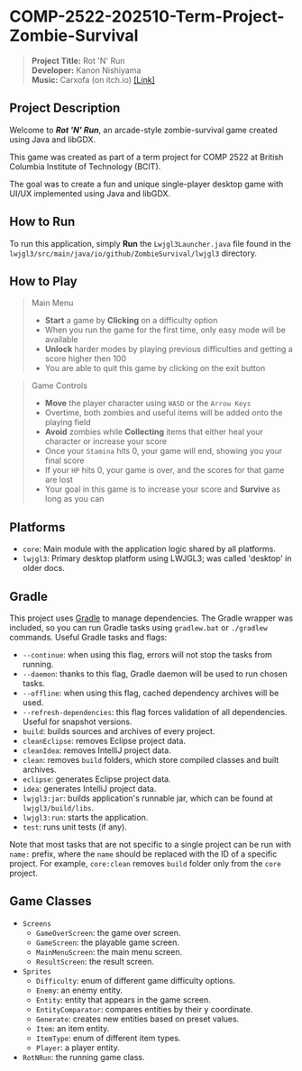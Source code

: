 # COMP-2522-202510-Term-Project-Zombie-Survival
> **Project Title:** Rot 'N' Run   
> **Developer:** Kanon Nishiyama  
> **Music:** Carxofa (on itch.io) [[Link]](https://carxofamusic.itch.io/dark-and-dystopian-music-pack-lite)

## Project Description

Welcome to **_Rot 'N' Run_**, an arcade-style zombie-survival game created using 
Java and libGDX.  

This game was created as part of a term project for COMP 2522 at British Columbia 
Institute of Technology (BCIT).

The goal was to create a fun and unique single-player desktop game with UI/UX implemented 
using Java and libGDX.

## How to Run

To run this application, simply **Run** the `Lwjgl3Launcher.java` file
found in the `lwjgl3/src/main/java/io/github/ZombieSurvival/lwjgl3` directory.

## How to Play  

> Main Menu
> - **Start** a game by **Clicking** on a difficulty option
> - When you run the game for the first time, only easy mode will be available
> - **Unlock** harder modes by playing previous difficulties and getting a score higher then 100
> - You are able to quit this game by clicking on the exit button

> Game Controls
> - **Move** the player character using `WASD` or the `Arrow Keys`
> - Overtime, both zombies and useful items will be added onto the playing field
> - **Avoid** zombies while **Collecting** items that either heal your character or increase your score
> - Once your `Stamina` hits 0, your game will end, showing you your final score
> - If your `HP` hits 0, your game is over, and the scores for that game are lost
> - Your goal in this game is to increase your score and **Survive** as long as you can


## Platforms

- `core`: Main module with the application logic shared by all platforms.
- `lwjgl3`: Primary desktop platform using LWJGL3; was called 'desktop' in older docs.

## Gradle

This project uses [Gradle](https://gradle.org/) to manage dependencies.
The Gradle wrapper was included, so you can run Gradle tasks using `gradlew.bat` or `./gradlew` commands.
Useful Gradle tasks and flags:

- `--continue`: when using this flag, errors will not stop the tasks from running.
- `--daemon`: thanks to this flag, Gradle daemon will be used to run chosen tasks.
- `--offline`: when using this flag, cached dependency archives will be used.
- `--refresh-dependencies`: this flag forces validation of all dependencies. Useful for snapshot versions.
- `build`: builds sources and archives of every project.
- `cleanEclipse`: removes Eclipse project data.
- `cleanIdea`: removes IntelliJ project data.
- `clean`: removes `build` folders, which store compiled classes and built archives.
- `eclipse`: generates Eclipse project data.
- `idea`: generates IntelliJ project data.
- `lwjgl3:jar`: builds application's runnable jar, which can be found at `lwjgl3/build/libs`.
- `lwjgl3:run`: starts the application.
- `test`: runs unit tests (if any).

Note that most tasks that are not specific to a single project can be run with `name:` prefix, where the `name` should be replaced with the ID of a specific project.
For example, `core:clean` removes `build` folder only from the `core` project.

## Game Classes

- `Screens`
  - `GameOverScreen`: the game over screen.
  - `GameScreen`: the playable game screen.
  - `MainMenuScreen`: the main menu screen.
  - `ResultScreen`: the result screen.
- `Sprites`
  - `Difficulty`: enum of different game difficulty options.
  - `Enemy`: an enemy entity.
  - `Entity`: entity that appears in the game screen.
  - `EntityComparator`: compares entities by their y coordinate.
  - `Generate`: creates new entities based on preset values.
  - `Item`: an item entity.
  - `ItemType`: enum of different item types.
  - `Player`: a player entity.
- `RotNRun`: the running game class.


